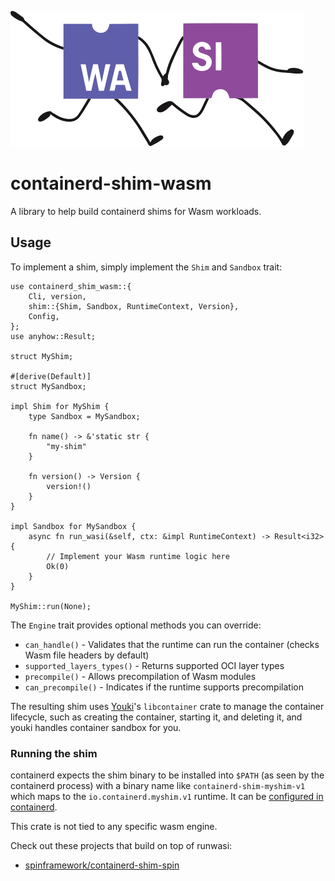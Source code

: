![runwasi logo](https://raw.githubusercontent.com/containerd/runwasi/e251de3307bbdc8bf3229020ea2ae2711f31aafa/art/logo/runwasi_logo_icon.svg)

# containerd-shim-wasm

A library to help build containerd shims for Wasm workloads.

## Usage

To implement a shim, simply implement the `Shim` and `Sandbox` trait:

```rust,no_run
use containerd_shim_wasm::{
    Cli, version,
    shim::{Shim, Sandbox, RuntimeContext, Version},
    Config,
};
use anyhow::Result;

struct MyShim;

#[derive(Default)]
struct MySandbox;

impl Shim for MyShim {
    type Sandbox = MySandbox;

    fn name() -> &'static str {
        "my-shim"
    }

    fn version() -> Version {
        version!()
    }
}

impl Sandbox for MySandbox {
    async fn run_wasi(&self, ctx: &impl RuntimeContext) -> Result<i32> {
        // Implement your Wasm runtime logic here
        Ok(0)
    }
}

MyShim::run(None);
```

The `Engine` trait provides optional methods you can override:

- `can_handle()` - Validates that the runtime can run the container (checks Wasm file headers by default)
- `supported_layers_types()` - Returns supported OCI layer types 
- `precompile()` - Allows precompilation of Wasm modules
- `can_precompile()` - Indicates if the runtime supports precompilation

The resulting shim uses [Youki](https://github.com/youki-dev/youki)'s `libcontainer` crate to manage the container lifecycle, such as creating the container, starting it, and deleting it, and youki handles container sandbox for you.

### Running the shim

containerd expects the shim binary to be installed into `$PATH` (as seen by the containerd process) with a binary name like `containerd-shim-myshim-v1` which maps to the `io.containerd.myshim.v1` runtime. It can be [configured in containerd](https://github.com/containerd/containerd/blob/main/core/runtime/v2/README.md#configuring-runtimes).

This crate is not tied to any specific wasm engine.

Check out these projects that build on top of runwasi:
- [spinframework/containerd-shim-spin](https://github.com/spinframework/containerd-shim-spin)
